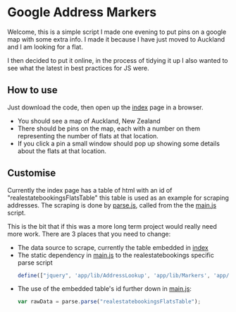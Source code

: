 # Google Address Markers

Welcome, this is a simple script I made one evening to put pins on a google map with some extra info. I made it because I have just moved to Auckland and I am looking for a flat.

I then decided to put it online, in the process of tidying it up I also wanted to see what the latest in best practices for JS were.

## How to use
Just download the code, then open up the [index](index.html) page in a browser.

 * You should see a map of Auckland, New Zealand
 * There should be pins on the map, each with a number on them representing the number of flats at that location.
 * If you click a pin a small window should pop up showing some details about the flats at that location.

## Customise
Currently the index page has a table of html with an id of "realestatebookingsFlatsTable" this table is used as an example for scraping addresses. The scraping is done by [parse.js](js/app/datasources/realestatebookings/parse.js), called from the the [main.js](js/app/main.js) script.

This is the bit that if this was a more long term project would really need more work. There are 3 places that you need to change:
 * The data source to scrape, currently the table embedded in [index](index.html)
 * The static dependency in [main.js](js/app/main.js) to the realestatebookings specific parse script
    ```javascript
    define(["jquery", 'app/lib/AddressLookup', 'app/lib/Markers', 'app/datasources/realestatebookings/parse', 'async!http://maps.google.com/maps/api/js?sensor=false'], function($, addressLookup, markers, parse) {
    ```
 * The use of the embedded table's id further down in [main.js](js/app/main.js):
    ```javascript
    var rawData = parse.parse("realestatebookingsFlatsTable");
    ```
